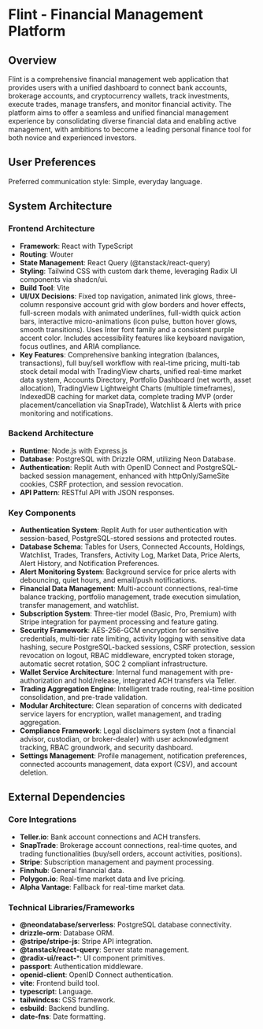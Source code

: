# Flint - Financial Management Platform

## Overview
Flint is a comprehensive financial management web application that provides users with a unified dashboard to connect bank accounts, brokerage accounts, and cryptocurrency wallets, track investments, execute trades, manage transfers, and monitor financial activity. The platform aims to offer a seamless and unified financial management experience by consolidating diverse financial data and enabling active management, with ambitions to become a leading personal finance tool for both novice and experienced investors.

## User Preferences
Preferred communication style: Simple, everyday language.

## System Architecture

### Frontend Architecture
- **Framework**: React with TypeScript
- **Routing**: Wouter
- **State Management**: React Query (@tanstack/react-query)
- **Styling**: Tailwind CSS with custom dark theme, leveraging Radix UI components via shadcn/ui.
- **Build Tool**: Vite
- **UI/UX Decisions**: Fixed top navigation, animated link glows, three-column responsive account grid with glow borders and hover effects, full-screen modals with animated underlines, full-width quick action bars, interactive micro-animations (icon pulse, button hover glows, smooth transitions). Uses Inter font family and a consistent purple accent color. Includes accessibility features like keyboard navigation, focus outlines, and ARIA compliance.
- **Key Features**: Comprehensive banking integration (balances, transactions), full buy/sell workflow with real-time pricing, multi-tab stock detail modal with TradingView charts, unified real-time market data system, Accounts Directory, Portfolio Dashboard (net worth, asset allocation), TradingView Lightweight Charts (multiple timeframes), IndexedDB caching for market data, complete trading MVP (order placement/cancellation via SnapTrade), Watchlist & Alerts with price monitoring and notifications.

### Backend Architecture
- **Runtime**: Node.js with Express.js
- **Database**: PostgreSQL with Drizzle ORM, utilizing Neon Database.
- **Authentication**: Replit Auth with OpenID Connect and PostgreSQL-backed session management, enhanced with httpOnly/SameSite cookies, CSRF protection, and session revocation.
- **API Pattern**: RESTful API with JSON responses.

### Key Components
- **Authentication System**: Replit Auth for user authentication with session-based, PostgreSQL-stored sessions and protected routes.
- **Database Schema**: Tables for Users, Connected Accounts, Holdings, Watchlist, Trades, Transfers, Activity Log, Market Data, Price Alerts, Alert History, and Notification Preferences.
- **Alert Monitoring System**: Background service for price alerts with debouncing, quiet hours, and email/push notifications.
- **Financial Data Management**: Multi-account connections, real-time balance tracking, portfolio management, trade execution simulation, transfer management, and watchlist.
- **Subscription System**: Three-tier model (Basic, Pro, Premium) with Stripe integration for payment processing and feature gating.
- **Security Framework**: AES-256-GCM encryption for sensitive credentials, multi-tier rate limiting, activity logging with sensitive data hashing, secure PostgreSQL-backed sessions, CSRF protection, session revocation on logout, RBAC middleware, encrypted token storage, automatic secret rotation, SOC 2 compliant infrastructure.
- **Wallet Service Architecture**: Internal fund management with pre-authorization and hold/release, integrated ACH transfers via Teller.
- **Trading Aggregation Engine**: Intelligent trade routing, real-time position consolidation, and pre-trade validation.
- **Modular Architecture**: Clean separation of concerns with dedicated service layers for encryption, wallet management, and trading aggregation.
- **Compliance Framework**: Legal disclaimers system (not a financial advisor, custodian, or broker-dealer) with user acknowledgment tracking, RBAC groundwork, and security dashboard.
- **Settings Management**: Profile management, notification preferences, connected accounts management, data export (CSV), and account deletion.

## External Dependencies

### Core Integrations
- **Teller.io**: Bank account connections and ACH transfers.
- **SnapTrade**: Brokerage account connections, real-time quotes, and trading functionalities (buy/sell orders, account activities, positions).
- **Stripe**: Subscription management and payment processing.
- **Finnhub**: General financial data.
- **Polygon.io**: Real-time market data and live pricing.
- **Alpha Vantage**: Fallback for real-time market data.

### Technical Libraries/Frameworks
- **@neondatabase/serverless**: PostgreSQL database connectivity.
- **drizzle-orm**: Database ORM.
- **@stripe/stripe-js**: Stripe API integration.
- **@tanstack/react-query**: Server state management.
- **@radix-ui/react-***: UI component primitives.
- **passport**: Authentication middleware.
- **openid-client**: OpenID Connect authentication.
- **vite**: Frontend build tool.
- **typescript**: Language.
- **tailwindcss**: CSS framework.
- **esbuild**: Backend bundling.
- **date-fns**: Date formatting.